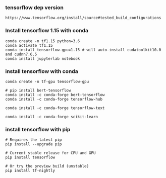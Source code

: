 ### tensorflow dep version
```
https://www.tensorflow.org/install/source#tested_build_configurations
```

### Install tensorflow 1.15 with conda
```
conda create -n tf1.15 python=3.6
conda activate tf1.15
conda install tensorflow-gpu=1.15 # will auto-install cudatoolkit10.0 and cudnn7.6.5
conda install jupyterlab notebook
```


### install tensorflow with conda
```
conda create -n tf-gpu tensorflow-gpu

# pip install bert-tensorflow
conda install -c conda-forge bert-tensorflow
conda install -c conda-forge tensorflow-hub

conda install -c conda-forge tensorflow-text

conda install -c conda-forge scikit-learn
```

### install tensorflow with pip
```
# Requires the latest pip
pip install --upgrade pip

# Current stable release for CPU and GPU
pip install tensorflow

# Or try the preview build (unstable)
pip install tf-nightly
```
